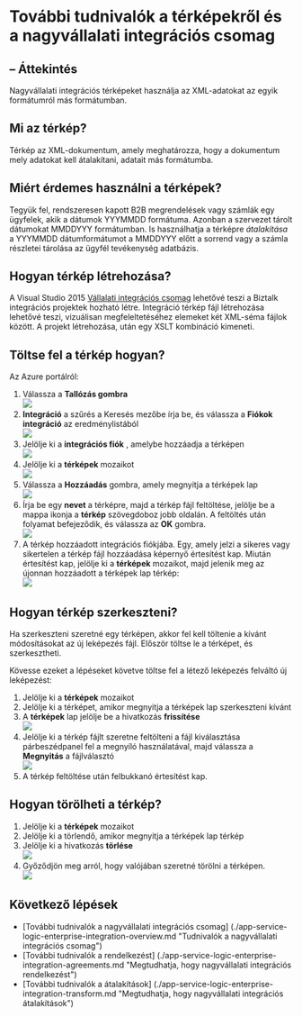 <properties 
    pageTitle="Áttekintése megfeleltetések nagyvállalati integrációs csomag |} Microsoft Azure alkalmazás szolgáltatás |} Microsoft Azure" 
    description="Térképek használata a nagyvállalati integrációs csomag és logika alkalmazással" 
    services="logic-apps" 
    documentationCenter=".net,nodejs,java"
    authors="msftman" 
    manager="erikre" 
    editor="cgronlun"/>

<tags 
    ms.service="logic-apps" 
    ms.workload="integration" 
    ms.tgt_pltfrm="na" 
    ms.devlang="na" 
    ms.topic="article" 
    ms.date="07/08/2016" 
    ms.author="deonhe"/>

# <a name="learn-about-maps-and-the-enterprise-integration-pack"></a>További tudnivalók a térképekről és a nagyvállalati integrációs csomag

## <a name="overview"></a>– Áttekintés
Nagyvállalati integrációs térképeket használja az XML-adatokat az egyik formátumról más formátumban. 

## <a name="what-is-a-map"></a>Mi az térkép?
Térkép az XML-dokumentum, amely meghatározza, hogy a dokumentum mely adatokat kell átalakítani, adatait más formátumba. 

## <a name="why-use-maps"></a>Miért érdemes használni a térképek?
Tegyük fel, rendszeresen kapott B2B megrendelések vagy számlák egy ügyfelek, akik a dátumok YYYMMDD formátuma. Azonban a szervezet tárolt dátumokat MMDDYYY formátumban. Is használhatja a térképre *átalakítása* a YYYMMDD dátumformátumot a MMDDYYY előtt a sorrend vagy a számla részletei tárolása az ügyfél tevékenység adatbázis.

## <a name="how-do-i-create-a-map"></a>Hogyan térkép létrehozása?
A Visual Studio 2015 [Vállalati integrációs csomag](./app-service-logic-enterprise-integration-overview.md "megtudhatja, hogy a nagyvállalati integrációs csomag") lehetővé teszi a Biztalk integrációs projektek hozható létre.  Integráció térkép fájl létrehozása lehetővé teszi, vizuálisan megfeleltetéséhez elemeket két XML-séma fájlok között.  A projekt létrehozása, után egy XSLT kombináció kimeneti.

## <a name="how-to-upload-a-map"></a>Töltse fel a térkép hogyan?
Az Azure portálról:  
1. Válassza a **Tallózás gombra**  
![](./media/app-service-logic-enterprise-integration-overview/overview-1.png)    
2. **Integráció** a szűrés a Keresés mezőbe írja be, és válassza a **Fiókok integráció** az eredménylistából     
 ![](./media/app-service-logic-enterprise-integration-overview/overview-2.png)  
3. Jelölje ki a **integrációs fiók** , amelybe hozzáadja a térképen  
![](./media/app-service-logic-enterprise-integration-overview/overview-3.png)  
4.  Jelölje ki a **térképek** mozaikot  
![](./media/app-service-logic-enterprise-integration-maps/map-1.png)  
5. Válassza a **Hozzáadás** gombra, amely megnyitja a térképek lap  
![](./media/app-service-logic-enterprise-integration-maps/map-2.png)  
6. Írja be egy **nevet** a térképre, majd a térkép fájl feltöltése, jelölje be a mappa ikonja a **térkép** szövegdoboz jobb oldalán. A feltöltés után folyamat befejeződik, és válassza az **OK** gombra.  
![](./media/app-service-logic-enterprise-integration-maps/map-3.png)  
7. A térkép hozzáadott integrációs fiókjába. Egy, amely jelzi a sikeres vagy sikertelen a térkép fájl hozzáadása képernyő értesítést kap. Miután értesítést kap, jelölje ki a **térképek** mozaikot, majd jelenik meg az újonnan hozzáadott a térképek lap térkép:    
![](./media/app-service-logic-enterprise-integration-maps/map-4.png)  

## <a name="how-to-edit-a-map"></a>Hogyan térkép szerkeszteni?
Ha szerkeszteni szeretné egy térképen, akkor fel kell töltenie a kívánt módosításokat az új leképezés fájl. Először töltse le a térképet, és szerkesztheti. 

Kövesse ezeket a lépéseket követve töltse fel a létező leképezés felváltó új leképezést:  
1. Jelölje ki a **térképek** mozaikot  
2. Jelölje ki a térképet, amikor megnyitja a térképek lap szerkeszteni kívánt  
3. A **térképek** lap jelölje be a hivatkozás **frissítése**  
![](./media/app-service-logic-enterprise-integration-maps/edit-1.png)   
4. Jelölje ki a térkép fájlt szeretne feltölteni a fájl kiválasztása párbeszédpanel fel a megnyíló használatával, majd válassza a **Megnyitás** a fájlválasztó   
![](./media/app-service-logic-enterprise-integration-maps/edit-2.png)   
5. A térkép feltöltése után felbukkanó értesítést kap.    

## <a name="how-to-delete-a-map"></a>Hogyan törölheti a térkép?
1. Jelölje ki a **térképek** mozaikot  
2. Jelölje ki a törlendő, amikor megnyitja a térképek lap térkép  
3. Jelölje ki a hivatkozás **törlése**    
![](./media/app-service-logic-enterprise-integration-maps/delete.png)   
4. Győződjön meg arról, hogy valójában szeretné törölni a térképen.  
![](./media/app-service-logic-enterprise-integration-maps/delete-confirmation-1.png)   

## <a name="next-steps"></a>Következő lépések
- [További tudnivalók a nagyvállalati integrációs csomag] (./app-service-logic-enterprise-integration-overview.md "Tudnivalók a nagyvállalati integrációs csomag")  
- [További tudnivalók a rendelkezést] (./app-service-logic-enterprise-integration-agreements.md "Megtudhatja, hogy nagyvállalati integrációs rendelkezést")  
- [További tudnivalók a átalakítások] (./app-service-logic-enterprise-integration-transform.md "Megtudhatja, hogy nagyvállalati integrációs átalakítások")  
